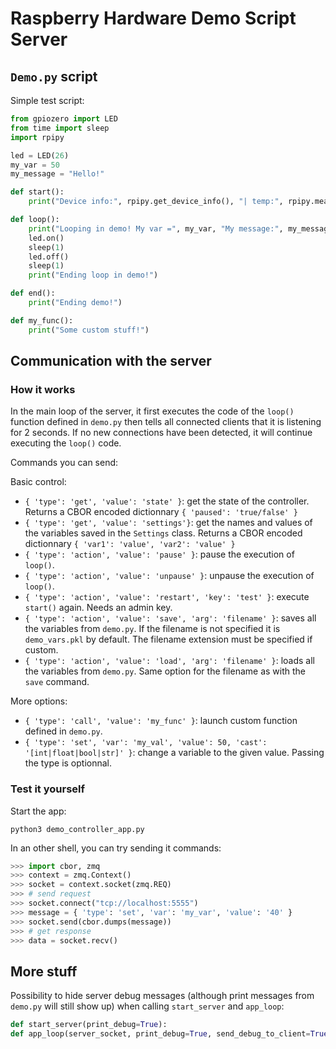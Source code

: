 # Raspberry Hardware Demo Script Server

## `Demo.py` script

Simple test script:

```python
from gpiozero import LED
from time import sleep
import rpipy

led = LED(26)
my_var = 50
my_message = "Hello!"

def start():
    print("Device info:", rpipy.get_device_info(), "| temp:", rpipy.measure_temp())

def loop():
    print("Looping in demo! My var =", my_var, "My message:", my_message)
    led.on()
    sleep(1)
    led.off()
    sleep(1)
    print("Ending loop in demo!")

def end():
    print("Ending demo!")

def my_func():
    print("Some custom stuff!")
```

## Communication with the server

### How it works

In the main loop of the server, it first executes the code of the `loop()` function defined in `demo.py` then tells all connected clients that it is listening for 2 seconds. If no new connections have been detected, it will continue executing the `loop()` code.

Commands you can send:

Basic control:

- `{ 'type': 'get', 'value': 'state' }`: get the state of the controller. Returns a CBOR encoded dictionnary `{ 'paused': 'true/false' }`
- `{ 'type': 'get', 'value': 'settings'}`: get the names and values of the variables saved in the `Settings` class. Returns a CBOR encoded dictionnary `{ 'var1': 'value', 'var2': 'value' }`
- `{ 'type': 'action', 'value': 'pause' }`: pause the execution of `loop()`.
- `{ 'type': 'action', 'value': 'unpause' }`: unpause the execution of `loop()`.
- `{ 'type': 'action', 'value': 'restart', 'key': 'test' }`: execute `start()` again. Needs an admin key.
- `{ 'type': 'action', 'value': 'save', 'arg': 'filename' }`: saves all the variables from `demo.py`. If the filename is not specified it is `demo_vars.pkl` by default. The filename extension must be specified if custom. 
- `{ 'type': 'action', 'value': 'load', 'arg': 'filename' }`: loads all the variables from `demo.py`. Same option for the filename as with the `save` command.

More options:

- `{ 'type': 'call', 'value': 'my_func' }`: launch custom function defined in `demo.py`.
- `{ 'type': 'set', 'var': 'my_val', 'value': 50, 'cast': '[int|float|bool|str]' }`: change a variable to the given value. Passing the type is optionnal.

### Test it yourself

Start the app:

`python3 demo_controller_app.py`

In an other shell, you can try sending it commands:

```python
>>> import cbor, zmq
>>> context = zmq.Context()
>>> socket = context.socket(zmq.REQ)
>>> # send request
>>> socket.connect("tcp://localhost:5555")
>>> message = { 'type': 'set', 'var': 'my_var', 'value': '40' }
>>> socket.send(cbor.dumps(message))
>>> # get response 
>>> data = socket.recv()
```

## More stuff

Possibility to hide server debug messages (although print messages from `demo.py` will still show up) when calling `start_server` and `app_loop`:

```python
def start_server(print_debug=True):
def app_loop(server_socket, print_debug=True, send_debug_to_client=True):
```

